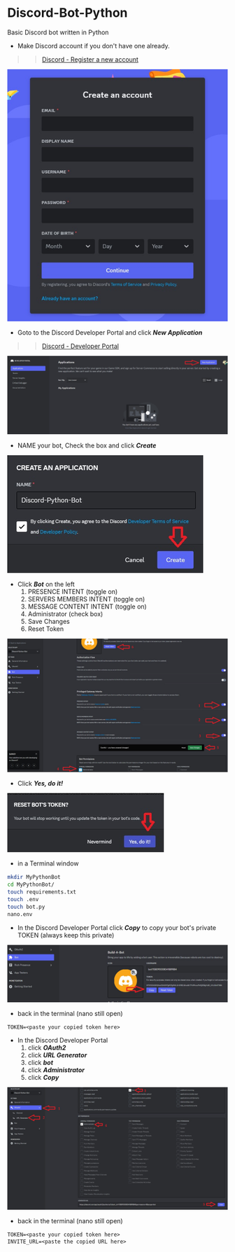 <base target="_blank">

# Discord-Bot-Python
 Basic Discord bot written in Python
* Make Discord account if you don't have one already.
<!-- links -->
>> [Discord - Register a new account](https://discord.com/register)
<!--Images-->
![Discord - Register a new account](Discord-Register_a_new_account.jpg)
* Goto to the Discord Developer Portal and click ***New Application***
<!-- links -->
>> [Discord - Developer Portal](https://discord.com/developers/applications)
<!--Images-->
![Discord - Developer Portal](Discord-Developer-Portal.jpg)
* NAME your bot, Check the box and click ***Create***
<!--Images-->
![Create And Application](Create-An-Application.jpg)
* Click ***Bot*** on the left
    1. PRESENCE INTENT (toggle on)
    2. SERVERS MEMBERS INTENT (toggle on)
    3. MESSAGE CONTENT INTENT (toggle on)
    4. Administrator (check box)
    5. Save Changes
    6. Reset Token
<!--Images-->
![Choose Bot Application](Choose-Bot-Application.jpg)
* Click ***Yes, do it!***
<!--Images-->
![Yes, do it!](Yes-do-it.jpg)
* in a Terminal window
<!-- Bash script block -->
```bash
mkdir MyPythonBot
cd MyPythonBot/
touch requirements.txt
touch .env
touch bot.py
nano.env
```
* In the Discord Developer Portal click ***Copy*** to copy your bot's private TOKEN (always keep this private)
<!--Images-->
![Copy your bot private TOKEN](Copy-your-bot-private-TOKEN.jpg)
* back in the terminal (nano still open)
```
TOKEN=<paste your copied token here>
```
* In the Discord Developer Portal
    1. click ***OAuth2***
    2. click ***URL Generator***
    3. click ***bot***
    4. click ***Administrator***
    5. click ***Copy***
<!--Images-->
![OAuto2 steops](OAuth2_steps.jpg)
* back in the terminal (nano still open)
```
TOKEN=<paste your copied token here>
INVITE_URL=<paste the copied URL here>
```


